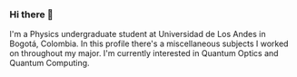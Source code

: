 ### Hi there 👋

I'm a Physics undergraduate student at Universidad de Los Andes in Bogotá, Colombia. In this profile there's a miscellaneous subjects I worked on throughout my major. 
I'm currently interested in Quantum Optics and Quantum Computing.


